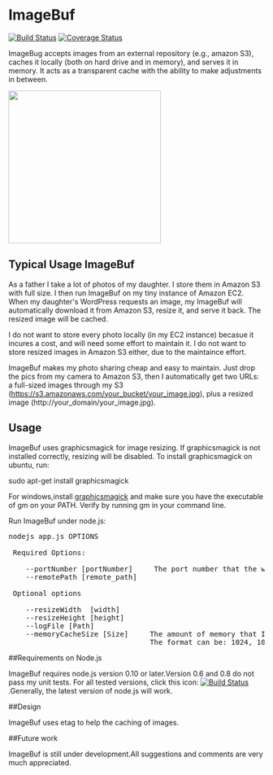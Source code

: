 

# ImageBuf

[![Build Status](https://travis-ci.org/yefuwang/ImageBuf.svg?branch=master)](https://travis-ci.org/yefuwang/ImageBuf)
[![Coverage Status](https://coveralls.io/repos/github/yefuwang/ImageBuf/badge.svg?branch=dev)](https://coveralls.io/github/yefuwang/ImageBuf?branch=dev)

ImageBug accepts images from an external repository (e.g., amazon S3), caches it locally (both on hard drive and in memory), and serves it in memory. It acts as a transparent cache with the ability to make adjustments in between.

<img src="https://s3.amazonaws.com/wangyefucom/imagebuf.jpg" height="300" />

## Typical Usage ImageBuf

As a father I take a lot of photos of my daughter. I store them in Amazon S3 with full size. I then run ImageBuf on my tiny instance of Amazon EC2. When my daughter's WordPress requests an image, my ImageBuf will automatically download it from Amazon S3, resize it, and serve it back. The resized image will be cached.

I do not want to store every photo locally (in my EC2 instance) becasue it incures a cost, and will need some effort to maintain it. I do not want to store resized images in Amazon S3 either, due to the maintaince effort. 

ImageBuf makes my photo sharing cheap and easy to maintain. Just drop the pics from my camera to Amazon S3, then I automatically get two URLs: a full-sized images through my S3 (https://s3.amazonaws.com/your_bucket/your_image.jpg), plus a resized image (http://your_domain/your_image.jpg). 

## Usage

ImageBuf uses graphicsmagick for image resizing. If graphicsmagick is not installed correctly, resizing will be disabled. To install graphicsmagick on ubuntu, run:

sudo apt-get install graphicsmagick

For windows,install [graphicsmagick](http://www.graphicsmagick.org/) and make sure you have the executable of gm on your PATH. Verify by running gm in your command line.

Run ImageBuf under node.js:
<pre>
nodejs app.js OPTIONS

 Required Options:

    --portNumber [portNumber]     The port number that the web server will be hosted on.
    --remotePath [remote_path]

 Optional options

    --resizeWidth  [width]
    --resizeHeight [height]
    --logFile [Path]
    --memoryCacheSize [Size]     The amount of memory that ImageBuf uses as a in-memory cache.
                                 The format can be: 1024, 1000KB. 128MB, etc.Default: 0
</pre>

##Requirements on Node.js

ImageBuf requires node.js version 0.10 or later.Version 0.6 and 0.8 do not pass my unit tests.
For all tested versions, click this icon: [![Build Status](https://travis-ci.org/yefuwang/ImageBuf.svg?branch=master)](https://travis-ci.org/yefuwang/ImageBuf).Generally, the latest version of node.js will work.

##Design

ImageBuf uses etag to help the caching of images.

##Future work

ImageBuf is still under development.All suggestions and comments are very much appreciated.

